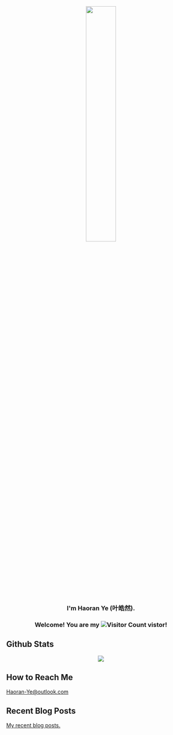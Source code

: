 <div align="center">
<img src="https://rishavanand.github.io/static/images/greetings.gif" align="center" style="width: 40%" />
</div>  
  

### <div align="center">I'm Haoran Ye (叶皓然).</div>  
### <div align="center"> Welcome! You are my ![Visitor Count](https://profile-counter.glitch.me/YeHaoran-KL/count.svg) vistor! </div>  
  
## Github Stats  
<div align="center"><img src="https://github-readme-stats.vercel.app/api?username=YeHaoran-KL&show_icons=true&count_private=true&hide_border=true" align="center" /></div>  

## How to Reach Me
Haoran-Ye@outlook.com

## Recent Blog Posts
[My recent blog posts.](https://www.zhihu.com/people/yhr-8-84/posts)


<!--
**YeHaoran-KL/YeHaoran-KL** is a ✨ _special_ ✨ repository because its `README.md` (this file) appears on your GitHub profile.

Here are some ideas to get you started:

- 🔭 I’m currently working on ...
- 🌱 I’m currently learning ...
- 👯 I’m looking to collaborate on ...
- 🤔 I’m looking for help with ...
- 💬 Ask me about ...
- 📫 How to reach me: ...
- 😄 Pronouns: ...
- ⚡ Fun fact: ...
-->
